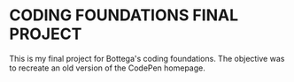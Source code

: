# CODING FOUNDATIONS FINAL PROJECT
This is my final project for Bottega's coding foundations.
The objective was to recreate an old version of the CodePen homepage.